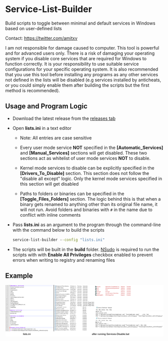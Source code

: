 # Service-List-Builder

Build scripts to toggle between minimal and default services in Windows based on user-defined lists

Contact: <https://twitter.com/amitxv>

I am not responsible for damage caused to computer. This tool is powerful and for advanced users only. There is a risk of damaging your operating system if you disable core services that are required for Windows to function correctly. It is your responsibility to use suitable service configurations for your specific operating system. It is also recommended that you use this tool before installing any programs as any other services not defined in the lists will be disabled (e.g services installed by anticheats, or you could simply enable them after building the scripts but the first method is recommended).

## Usage and Program Logic

- Download the latest release from the [releases tab](https://github.com/amitxv/Service-List-Builder/releases)

- Open **lists.ini** in a text editor

    - Note: All entries are case sensitive

    - Every user mode service **NOT** specified in the **[Automatic_Services]** and **[Manual_Services]** sections will get disabled. These two sections act as whitelist of user mode services **NOT** to disable.

    - Kernel mode services to disable can be explicitly specified in the **[Drivers_To_Disable]** section. This section does not follow the "disable all except" logic. Only the kernel mode services specified in this section will get disabled

    - Paths to folders or binaries can be specified in the **[Toggle_Files_Folders]** section. The logic behind this is that when a binary gets renamed to anything other than its original file name, it will not run. Avoid folders and binaries with ``#`` in the name due to conflict with inline comments

- Pass **lists.ini** as an argument to the program through the command-line with the command below to build the scripts

  ```bat
  service-list-builder --config "lists.ini"
  ```

- The scripts will be built in the **build** folder. [NSudo](https://github.com/M2Team/NSudo) is required to run the scripts with with **Enable All Privileges** checkbox enabled to prevent errors when writing to registry and renaming files

## Example

<img src="./img/lists.png" width="1000">
